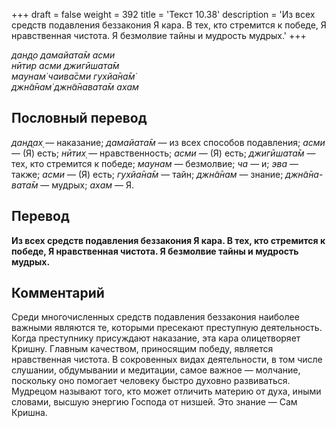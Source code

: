 +++
draft = false
weight = 392
title = 'Текст 10.38'
description = 'Из всех средств подавления беззакония Я кара. В тех, кто стремится к победе, Я нравственная чистота. Я безмолвие тайны и мудрость мудрых.'
+++

_дан̣д̣о дамайата̄м асми  
нӣтир асми джигӣшата̄м  
маунам̇ чаива̄сми гухйа̄на̄м̇  
джн̃а̄нам̇ джн̃а̄навата̄м ахам_

## Пословный перевод

_дан̣д̣ах̣_ — наказание; _дамайата̄м_ — из всех способов подавления; _асми_ — (Я) есть; _нӣтих̣_ — нравственность; _асми_ — (Я) есть; _джигӣшата̄м_ — тех, кто стремится к победе; _маунам_ — безмолвие; _ча_ — и; _эва_ — также; _асми_ — (Я) есть; _гухйа̄на̄м_ — тайн; _джн̃а̄нам_ — знание; _джн̃а̄на_\-_вата̄м_ — мудрых; _ахам_ — Я.

## Перевод

**Из всех средств подавления беззакония Я кара. В тех, кто стремится к победе, Я нравственная чистота. Я безмолвие тайны и мудрость мудрых.**

## Комментарий

Среди многочисленных средств подавления беззакония наиболее важными являются те, которыми пресекают преступную деятельность. Когда преступнику присуждают наказание, эта кара олицетворяет Кришну. Главным качеством, приносящим победу, является нравственная чистота. В сокровенных видах деятельности, в том числе слушании, обдумывании и медитации, самое важное — молчание, поскольку оно помогает человеку быстро духовно развиваться. Мудрецом называют того, кто может отличить материю от духа, иными словами, высшую энергию Господа от низшей. Это знание — Сам Кришна.
